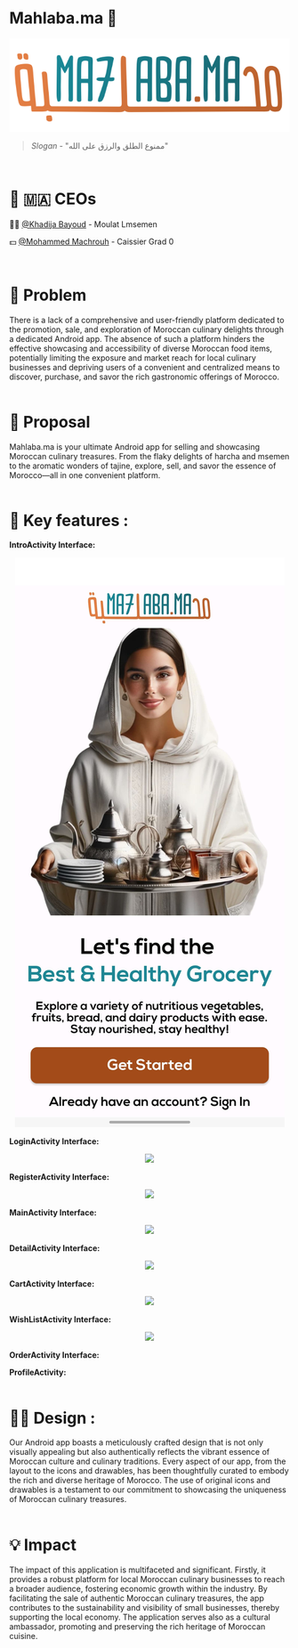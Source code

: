 # Mahlaba.ma 🥛

<p align="center">
  <img src="app/src/main/res/drawable-hdpi/mahlaba_ma.png" alt="Logo">
</p>

> *Slogan* - "ممنوع الطلق والرزق على الله"
<br>

# 🧀 🇲🇦 CEOs

👩‍🍳 [@Khadija Bayoud](https://github.com/Khadija-Bayoud) - Moulat Lmsemen 

💵 [@Mohammed Machrouh](https://github.com/medmac01) - Caissier Grad 0

<br>

# 👀 Problem

There is a lack of a comprehensive and user-friendly platform dedicated to the promotion, sale, and exploration of Moroccan culinary delights through a dedicated Android app. The absence of such a platform hinders the effective showcasing and accessibility of diverse Moroccan food items, potentially limiting the exposure and market reach for local culinary businesses and depriving users of a convenient and centralized means to discover, purchase, and savor the rich gastronomic offerings of Morocco.
<br> <br>



# 💭 Proposal

Mahlaba.ma is your ultimate Android app for selling and showcasing Moroccan culinary treasures. From the flaky delights of harcha and msemen to the aromatic wonders of tajine, explore, sell, and savor the essence of Morocco—all in one convenient platform.
<br> <br>

# 🔑 Key features :

**IntroActivity Interface:** 
<p align="center">
  <img src="intro.jpeg" alt="Logo">
</p>

**LoginActivity Interface:** 
<p align="center">
  <img src="login.jpeg alt="Logo">
</p>

**RegisterActivity Interface:**
<p align="center">
  <img src="register.jpeg alt="Logo">
</p>

**MainActivity Interface:** 
<p align="center">
  <img src="main.jpeg alt="Logo">
</p>

**DetailActivity Interface:** 
<p align="center">
  <img src="detail.jpeg alt="Logo">
</p>

**CartActivity Interface:**
<p align="center">
  <img src="cart.jpeg alt="Logo">
</p>

**WishListActivity Interface:**
<p align="center">
  <img src="wish.jpeg alt="Logo">
</p>

**OrderActivity Interface:**

**ProfileActivity:**
<br> <br>

# 🎨✨ Design : 
Our Android app boasts a meticulously crafted design that is not only visually appealing but also authentically reflects the vibrant essence of Moroccan culture and culinary traditions. Every aspect of our app, from the layout to the icons and drawables, has been thoughtfully curated to embody the rich and diverse heritage of Morocco. The use of original icons and drawables is a testament to our commitment to showcasing the uniqueness of Moroccan culinary treasures. 
<br> <br>


# 💡 Impact
The impact of this application is multifaceted and significant. Firstly, it provides a robust platform for local Moroccan culinary businesses to reach a broader audience, fostering economic growth within the industry. By facilitating the sale of authentic Moroccan culinary treasures, the app contributes to the sustainability and visibility of small businesses, thereby supporting the local economy. The application serves also as a cultural ambassador, promoting and preserving the rich heritage of Moroccan cuisine. 
<br> <br>






